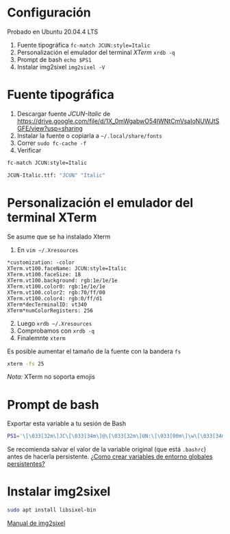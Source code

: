 # Configuración

Probado en Ubuntu 20.04.4 LTS
1. Fuente tipográfica `fc-match JCUN:style=Italic`
2. Personalización el emulador del terminal *XTerm* `xrdb -q`
3. Prompt de bash `echo $PS1`
4. Instalar img2sixel `img2sixel -V`

# Fuente tipográfica

1. Descargar fuente *JCUN-Italic* de https://drive.google.com/file/d/1X_0mWgabwO54IWNtCmVsaIoNUWJtSGFE/view?usp=sharing
2. Instalar la fuente o copiarla a `~/.local/share/fonts` 
3. Correr `sudo fc-cache -f`
4. Verificar
```bash
fc-match JCUN:style=Italic
```
```bash
JCUN-Italic.ttf: "JCUN" "Italic"
```

# Personalización el emulador del terminal XTerm
Se asume que se ha instalado Xterm
1. En `vim ~/.Xresources`
```
*customization: -color
XTerm.vt100.faceName: JCUN:style=Italic
XTerm.vt100.faceSize: 18
XTerm.vt100.background: rgb:1e/1e/1e
XTerm.vt100.color0: rgb:1e/1e/1e
XTerm.vt100.color2: rgb:70/ff/00
XTerm.vt100.color4: rgb:0/ff/d1
XTerm*decTerminalID: vt340
XTerm*numColorRegisters: 256
```
2. Luego `xrdb ~/.Xresources`
3. Comprobamos con `xrdb -q`
4. Finalemnte `xterm`

Es posible aumentar el tamaño de la fuente con la bandera `fs`
```bash
xterm -fs 25
```

*Nota:* XTerm no soporta emojis
# Prompt de bash
Exportar esta variable a tu sesión de Bash
```bash
PS1='\[\033[32m\]JC\[\033[34m\]@\[\033[32m\]UN:\[\033[00m\]\w\[\033[34m\]# \[\033[00m\]'
```
Se recomienda salvar el valor de la variable original (que está `.bashrc`) antes de hacerla persistente. [¿Como crear variables de entorno globales persistentes?](https://platzi.com/tutoriales/1748-terminal/9232-como-crear-variables-de-entorno-globales-persistentes/)

# Instalar img2sixel
```bash
sudo apt install libsixel-bin
```
[Manual de img2sixel](https://github.com/saitoha/libsixel#img2sixel)
